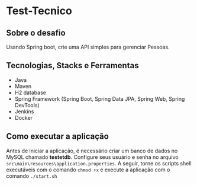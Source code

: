 # Test-Tecnico
## Sobre o desafio
Usando Spring boot, crie uma API simples para gerenciar Pessoas.
## Tecnologias, Stacks e Ferramentas
- Java
- Maven
- H2 database
- Spring Framework (Spring Boot, Spring Data JPA, Spring Web, Spring DevTools)
- Jenkins
- Docker
## Como executar a aplicação
  Antes de iniciar a aplicação, é necessário criar um banco de dados no MySQL chamado **testetdb**. Configure seus usuário e senha no arquivo `src\main\resources\application.properties`. A seguir, torne os scripts shell executáveis com o comando `chmod +x` e execute a aplicação com o comando `./start.sh`
